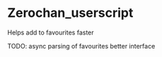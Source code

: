 # Zerochan_userscript
Helps add to favourites faster

TODO:
async parsing of favourites
better interface
